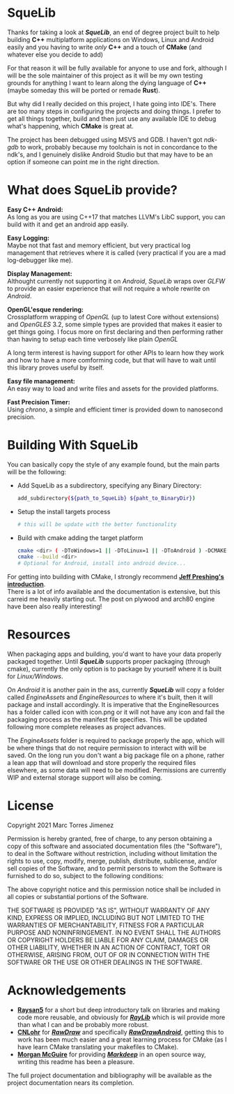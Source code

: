 **SqueLib**
===

Thanks for taking a look at ***SqueLib***, an end of degree project built to help building **C++** multiplatform applications on Windows, Linux and Android easily and you having to write _only_  **C++** and a touch of **CMake** (and whatever else you decide to add)

For that reason it will be fully available for anyone to use and fork, although I will be the sole maintainer of this project as it will be my own testing grounds for anything I want to learn along the dying language of **C++** (maybe someday this will be ported or remade **Rust**).

But why did I really decided on this project, I hate going into IDE's. There are too many steps in configuring the projects and doing things. I prefer to get all things together, build and then just use any available IDE to debug what's happening, which **CMake** is great at. 

The project has been debugged using MSVS and GDB. I haven't got _ndk-gdb_ to work, probably because my toolchain is not in concordance to the ndk's, and I genuinely dislike Android Studio but that may have to be an option if someone can point me in the right direction.

What does SqueLib provide?
===

**Easy C++ Android:**</br>
As long as you are using C++17 that matches LLVM's LibC support, you can build with it and get an android app easily.

**Easy Logging:**</br>
Maybe not that fast and memory efficient, but very practical log management that retrieves where it is called (very practical if you are a mad log-debugger like me).

**Display Management:**</br>
Althought currently not supporting it on _Android_, _SqueLib_ wraps over _GLFW_ to provide an easier experience that will not require a whole rewrite on _Android_.

**OpenGL'esque rendering:**</br>
Crossplatform wrapping of _OpenGL_ (up to latest Core without extensions) and _OpenGLES_ 3.2, some simple types are provided that makes it easier to get things going. I focus more on first declaring and then performing rather than having to setup each time verbosely like plain _OpenGL_

A long term interest is having support for other APIs to learn how they work and how to have a more comforming code, but that will have to wait until this library proves useful by itself.

**Easy file management:**</br>
An easy way to load and write files and assets for the provided platforms.

**Fast Precision Timer:**</br>
Using _chrono_, a simple and efficient timer is provided down to nanosecond precision.

Building With SqueLib
===

You can basically copy the style of any example found, but the main parts will be the following:

 - Add SqueLib as a subdirectory, specifying any Binary Directory:
    ~~~~~~~~~~~~~~~~~~~~~~~~~~~~~~~~~~~~~~~~~ bash
    add_subdirectory(${path_to_SqueLib} ${paht_to_BinaryDir})
    ~~~~~~~~~~~~~~~~~~~~~~~~~~~~~~~~~~~~~~~~~
 - Setup the install targets process
    ~~~~~~~~~~~~~~~~~~~~~~~~~~~~~~~~~~~~~~~~~ bash
    # this will be update with the better functionality
    ~~~~~~~~~~~~~~~~~~~~~~~~~~~~~~~~~~~~~~~~~
 - Build with cmake adding the target platform
    ~~~~~~~~~~~~~~~~~~~~~~~~~~~~~~~~~~~~~~~~~ bash
    cmake <dir> ( -DToWindows=1 || -DToLinux=1 || -DToAndroid ) -DCMAKE_BUILD_TYPE=(Release||Debug)
    cmake --build <dir>
    # Optional for Android, install into android device...
    ~~~~~~~~~~~~~~~~~~~~~~~~~~~~~~~~~~~~~~~~~
For getting into building with CMake, I strongly recommend **[Jeff Preshing's](https://preshing.com/)** **[introduction](https://preshing.com/20170522/learn-cmakes-scripting-language-in-15-minutes/)**.</br>
There is a lot of info available and the documentation is extensive, but this carreid me heavily starting out. The post on plywood and arch80 engine have been also really interesting!

# Resources
When packaging apps and building, you'd want to have your data properly packaged together. Until ***SqueLib*** supports proper packaging (through cmake), currently the only option is to package by yourself where it is built for _Linux/Windows_.

On _Android_ it is another pain in the ass, currently ***SqueLib*** will copy a folder called _EngineAssets_ and _EngineResources_ to where it's built, then it will package and install accordingly. It is imperative that the EngineResources has a folder called icon with icon.png or it will not have any icon and fail the packaging process as the manifest file specifies. This will be updated following more complete releases as project advances.

The _EngineAssets_ folder is required to package properly the app, which will be where things that do not require permission to interact with will be saved. On the long run you don't want a big package file on a phone, rather a lean app that will download and store properly the required files elsewhere, as some data will need to be modified. Permissions are currently WIP and external storage support will also be coming.

# License
Copyright 2021 Marc Torres Jimenez

Permission is hereby granted, free of charge, to any person obtaining a copy of this software and associated documentation files (the "Software"), to deal in the Software without restriction, including without limitation the rights to use, copy, modify, merge, publish, distribute, sublicense, and/or sell copies of the Software, and to permit persons to whom the Software is furnished to do so, subject to the following conditions:

The above copyright notice and this permission notice shall be included in all copies or substantial portions of the Software.

THE SOFTWARE IS PROVIDED "AS IS", WITHOUT WARRANTY OF ANY KIND, EXPRESS OR IMPLIED, INCLUDING BUT NOT LIMITED TO THE WARRANTIES OF MERCHANTABILITY, FITNESS FOR A PARTICULAR PURPOSE AND NONINFRINGEMENT. IN NO EVENT SHALL THE AUTHORS OR COPYRIGHT HOLDERS BE LIABLE FOR ANY CLAIM, DAMAGES OR OTHER LIABILITY, WHETHER IN AN ACTION OF CONTRACT, TORT OR OTHERWISE, ARISING FROM, OUT OF OR IN CONNECTION WITH THE SOFTWARE OR THE USE OR OTHER DEALINGS IN THE SOFTWARE.
# Acknowledgements
 - **[Raysan5](https://github.com/raysan5/)** for a short but deep introductory talk on libraries and making code more reusable, and obviously for **[_RayLib_](https://www.raylib.com/)** which is wil provide more than what I can and be probably more robust.
 - **[CNLohr](https://github.com/cnlohr)** for **[_RawDraw_](https://github.com/cntools/rawdraw/tree/27f05afe1747e3dc7a5dd02eaf2b761ef3624762)** and specifically **[_RawDrawAndroid_](https://github.com/cnlohr/rawdrawandroid)**, getting this to work has been much easier and a great learning process for CMake (as I have learn CMake translating your makefiles to CMake).
 - **[Morgan McGuire](https://casual-effects.com/)** for providing **[_Markdeep_](https://casual-effects.com/markdeep)** in an open source way, writing this readme has been a pleasure.

 The full project documentation and bibliography will be available as the project documentation nears its completion.

